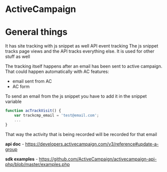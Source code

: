# ActiveCampaign

# General things
It has site tracking with js snippet as well API event tracking
The js snippet tracks page views and the API tracks everything else. It is used for other stuff as well

The tracking itself happens after an email has been sent to active campaign. That could happen automatically with AC features: 
- email sent from AC
- AC form

To send an email from the js snippet you have to add it in the snippet variable 
```javascript
function acTrackVisit() {
	var trackcmp_email = 'test@email.com';
    ...
}
```
That way the activity that is being recorded will be recorded for that email

**api doc** - https://developers.activecampaign.com/v3/reference#update-a-group

**sdk examples** - https://github.com/ActiveCampaign/activecampaign-api-php/blob/master/examples.php
